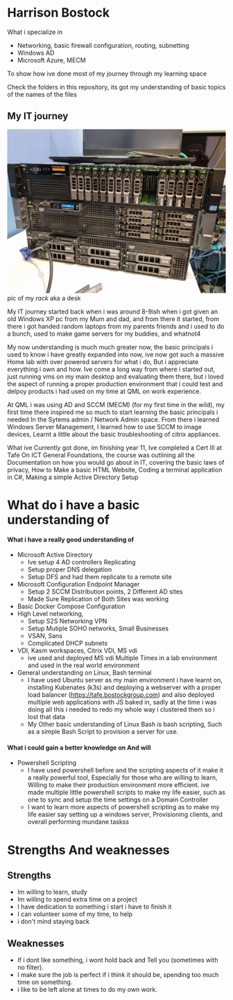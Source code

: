 # Harrison Bostock

What i specialize in

- Networking, basic firewall configuration, routing, subnetting
- Windows AD
- Microsoft Azure, MECM

To show how ive done most of my journey through my learning space

Check the folders in this repository, its got my understanding of basic topics of the names of the files


## My IT journey
![](./images/servers.jpg)
pic of my *rack* aka a desk

My IT journey started back when i was around 8-9ish when i got given an old Windows XP pc from my Mum and dad, and from there it started, from there i got handed random laptops from my parents friends and i used to do a bunch, used to make game servers for my buddies, and whatnot4

My now understanding is much much greater now, the basic principals i used to know i have greatly expanded into now, ive now got such a massive Home lab with over powered servers for what i do, But i appreciate everything i own and how. Ive come a long way from where i started out, just running vms on my main desktop and evaluating them there, but i loved the aspect of running a proper production environment that i could test and delpoy products i had used on my time at QML on work experience.

At QML i was using AD and SCCM (MECM) (for my first time in the wild), my first time there inspired me so much to start learning the basic principals i needed In the Sytems admin / Network Admin space. From there i learned Windows Server Management, I learned how to use SCCM to image devices, Learnt a little about the basic troubleshooting of citrix appliances.

What ive Currently got done, im finishing year 11, Ive completed a Cert III at Tafe On ICT General Foundations, the course was outlining all the Documentation on how you would go about in IT, covering the basic laws of privacy, How to Make a basic HTML Website, Coding a terminal application in C#, Making a simple Active Directory Setup




# What do i have a basic understanding of

#### What i have a really good understanding of

- Microsoft Active Directory
    - Ive setup 4 AD controllers Replicating
    - Setup proper DNS delegation
    - Setup DFS and had them replicate to a remote site
- Microsoft Configuration Endpoint Manager
    - Setup 2 SCCM Distribution points, 2 Different AD sites
    - Made Sure Replication of Both Sites was working
- Basic Docker Compose Configuration
- High Level networking, 
    - Setup S2S Networking VPN
    - Setup Mutiple SOHO networks, Small Businesses
    - VSAN, Sans
    - Complicated DHCP subnets
- VDI, Kasm workspaces, Citrix VDI, MS vdi
    - ive used and deployed MS vdi Multiple Times in a lab environment and used in the real world environment
- General understanding on Linux, Bash terminal
    - I have used Ubuntu server as my main environment i have learnt on, installing Kubenates (k3s) and deploying a webserver with a proper load balancer (https://tafe.bostockgroup.com) and also deployed multiple web applications with JS baked in, sadly at the time i was doing all this i needed to redo my whole way i clustered them so i lost that data
    - My Other basic understanding of Linux Bash is bash scripting, Such as a simple Bash Script to provision a server for use.

#### What i could gain a better knowledge on And will

- Powershell Scripting
    - I have used powershell before and the scripting aspects of it make it a really powerful tool, Especially for those who are willing to learn, Willing to make their production environment more efficient. ive made multiple little powershell scripts to make my life easier, such as one to sync and setup the time settings on a Domain Controller
    - I want to learn more aspects of powershell scripting as to make my life easier say setting up a windows server, Provisioning clients, and overall performing mundane taskss

# Strengths And weaknesses

## Strengths

- Im willing to learn, study
- Im willing to spend extra time on a project
- I have dedication to something i start i have to finish it
- I can volunteer some of my time, to help
- i don't mind staying back 
## Weaknesses

- If i dont like something, i wont hold back and Tell you (sometimes with no filter).
- I make sure the job is perfect if i think it should be, spending too much time on something.
- i like to be left alone at times to do my own work.
